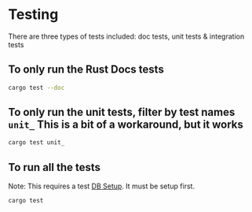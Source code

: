 
# Testing

There are three types of tests included: doc tests, unit tests & integration tests

## To only run the Rust Docs tests
```zsh
cargo test --doc
```

## To only run the unit tests, filter by test names `unit_` This is a bit of a workaround, but it works
```zsh
cargo test unit_
```

## To run all the tests
Note: This requires a test [DB Setup](db.md#integration-testing). It must be setup first. 
```zsh
cargo test
```